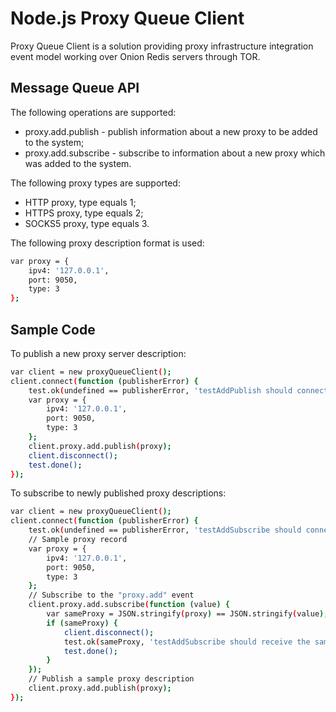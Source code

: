 # Node.js Proxy Queue Client
Proxy Queue Client is a solution providing proxy infrastructure integration event model working over Onion Redis servers
through TOR.

## Message Queue API
The following operations are supported:
 - proxy.add.publish - publish information about a new proxy to be added to the system;
 - proxy.add.subscribe - subscribe to information about a new proxy which was added to the system.

The following proxy types are supported:
 - HTTP proxy, type equals 1;
 - HTTPS proxy, type equals 2;
 - SOCKS5 proxy, type equals 3.
 
The following proxy description format is used:
```sh
var proxy = {
    ipv4: '127.0.0.1',
    port: 9050,
    type: 3
};
```

## Sample Code
To publish a new proxy server description:
```sh
var client = new proxyQueueClient();
client.connect(function (publisherError) {
    test.ok(undefined == publisherError, 'testAddPublish should connect to Onion Redis');
    var proxy = {
        ipv4: '127.0.0.1',
        port: 9050,
        type: 3
    };
    client.proxy.add.publish(proxy);
    client.disconnect();
    test.done();
});
```

To subscribe to newly published proxy descriptions:
```sh
var client = new proxyQueueClient();
client.connect(function (publisherError) {
    test.ok(undefined == publisherError, 'testAddSubscribe should connect to Onion Redis');
    // Sample proxy record
    var proxy = {
        ipv4: '127.0.0.1',
        port: 9050,
        type: 3
    };
    // Subscribe to the "proxy.add" event
    client.proxy.add.subscribe(function (value) {
        var sameProxy = JSON.stringify(proxy) == JSON.stringify(value);
        if (sameProxy) {
            client.disconnect();
            test.ok(sameProxy, 'testAddSubscribe should receive the same proxy');
            test.done();
        }
    });
    // Publish a sample proxy description
    client.proxy.add.publish(proxy);
});
```
